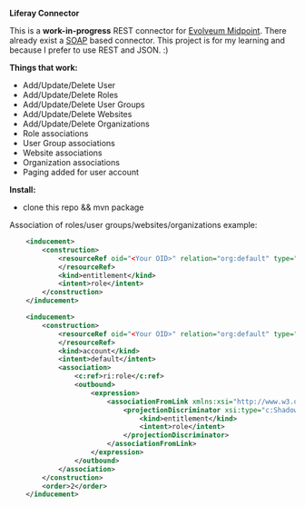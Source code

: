 **Liferay Connector**

This is a **work-in-progress** REST connector for [Evolveum Midpoint](https://wiki.evolveum.com/). There already exist a [SOAP](https://github.com/Evolveum/connector-liferay) based connector. This project is for my learning and because I prefer to use REST and JSON. :)

**Things that work:**

 - Add/Update/Delete User
 - Add/Update/Delete Roles
 - Add/Update/Delete User Groups
 - Add/Update/Delete Websites
 - Add/Update/Delete Organizations
 - Role associations
 - User Group associations
 - Website associations
 - Organization associations
 - Paging added for user account

**Install:**
 - clone this repo && mvn package



Association of roles/user groups/websites/organizations example:

 ```XML
     <inducement>
         <construction>
             <resourceRef oid="<Your OID>" relation="org:default" type="c:ResourceType">
             </resourceRef>
             <kind>entitlement</kind>
             <intent>role</intent>
         </construction>
     </inducement>

     <inducement>
         <construction>
             <resourceRef oid="<Your OID>" relation="org:default" type="c:ResourceType">
             </resourceRef>
             <kind>account</kind>
             <intent>default</intent>
             <association>
                 <c:ref>ri:role</c:ref>
                 <outbound>
                     <expression>
                         <associationFromLink xmlns:xsi="http://www.w3.org/2001/XMLSchema-instance" xsi:type="c:AssociationFromLinkExpressionEvaluatorType">
                             <projectionDiscriminator xsi:type="c:ShadowDiscriminatorType">
                                 <kind>entitlement</kind>
                                 <intent>role</intent>
                             </projectionDiscriminator>
                         </associationFromLink>
                     </expression>
                 </outbound>
             </association>
         </construction>
         <order>2</order>
     </inducement>
```
